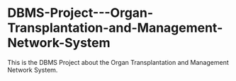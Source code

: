 # DBMS-Project---Organ-Transplantation-and-Management-Network-System      
  
This is the DBMS Project about the Organ Transplantation and Management Network System.  
